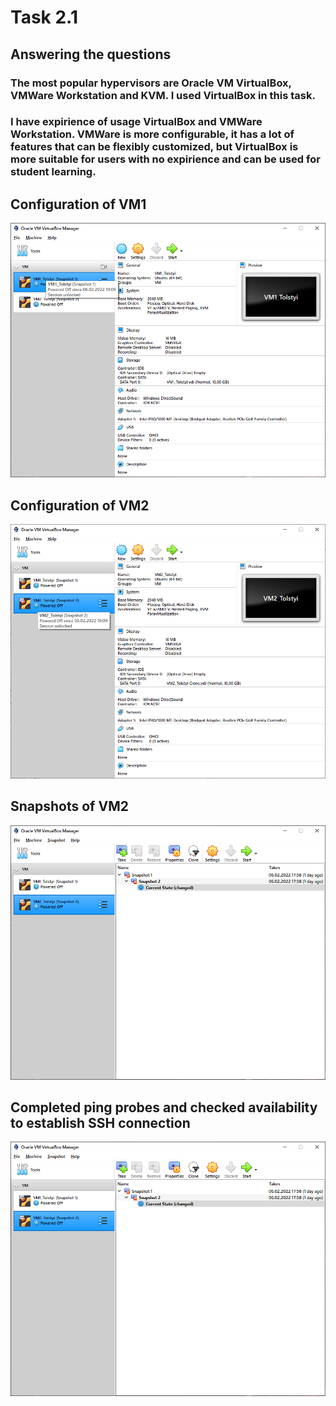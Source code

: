 # Task 2.1
## Answering the questions
### The most popular hypervisors are Oracle VM VirtualBox, VMWare Workstation and KVM. I used VirtualBox in this task. 
### I have expirience of usage VirtualBox and VMWare Workstation. VMWare is more configurable, it has a lot of features that can be flexibly customized, but VirtualBox is more suitable for users with no expirience and can be used for student learning.

## Configuration of VM1

![First image](https://github.com/DragMix/DevOps_online_Kharkiv_2022Q1Q2/blob/main/m2/task2.1/result_images/image1.png)

## Configuration of VM2

![Second image](https://github.com/DragMix/DevOps_online_Kharkiv_2022Q1Q2/blob/main/m2/task2.1/result_images/image2.png)

## Snapshots of VM2

![Third image](https://github.com/DragMix/DevOps_online_Kharkiv_2022Q1Q2/blob/main/m2/task2.1/result_images/image3.png)

## Completed ping probes and checked availability to establish SSH connection

![Third image](https://github.com/DragMix/DevOps_online_Kharkiv_2022Q1Q2/blob/main/m2/task2.1/result_images/image3.png)
